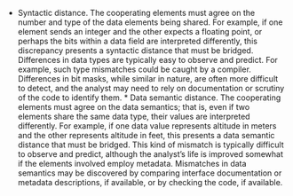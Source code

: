 *  Syntactic distance. The cooperating elements must agree on the number and type of the data elements being shared. For example, if one element sends an integer and the other expects a floating point, or perhaps the bits within a data field are interpreted differently, this discrepancy presents a syntactic distance that must be bridged. Differences in data types are typically easy to observe and predict. For example, such type mismatches could be caught by a compiler. Differences in bit masks, while similar in nature, are often more difficult to detect, and the analyst may need to rely on documentation or scrutiny of the code to identify them. *  Data semantic distance. The cooperating elements must agree on the data semantics; that is, even if two elements share the same data type, their values are interpreted differently. For example, if one data value represents altitude in meters and the other represents altitude in feet, this presents a data semantic distance that must be bridged. This kind of mismatch is typically difficult to observe and predict, although the analyst’s life is improved somewhat if the elements involved employ metadata. Mismatches in data semantics may be discovered by comparing interface documentation or metadata descriptions, if available, or by checking the code, if available.